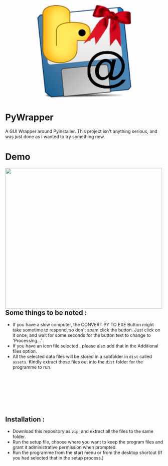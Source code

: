 
<p align="center">
  <img width="300" height="300" src = "https://github.com/jusspatel/PyWrapper/blob/main/pywraplogo.png">
</p>

# PyWrapper
A GUI Wrapper around Pyinstaller. This project isn't anything serious, and was just done as I wanted to try something new.

# Demo


 <img align = "left" width = 500 height = 450 src = "https://github.com/jusspatel/PyWrapper/blob/main/demo.gif">
 
## Some things to be noted :

- If you have a slow computer, the CONVERT PY TO EXE Button might take sometime to respond, so don't spam click the button. Just click on it once, and wait for some seconds for the button text to change to 'Processing...' .
- If you have an icon file selected , please also add that in the Additional files option.
- All the selected data files will be stored in a subfolder in `dist` called `assets`. Kindly extract those files out into the `dist` folder for the programme to run.

<br><br><br><br><br><br>

## Installation :
- Download this repository as `zip`, and extract all the files to the same folder.
- Run the setup file, choose where you want to keep the program files and grant it administrative permission when prompted.
- Run the programme from the start menu or from the desktop shortcut (If you had selected that in the setup process.)
